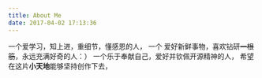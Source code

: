 ```yaml
---
title: About Me
date: 2017-04-02 17:13:36
---
```

一个爱学习，知上进，重细节，懂感恩的人，
一个 爱好新鲜事物，喜欢钻研~~一根筋~~，永远充满好奇的人：）
一个乐于奉献自己，爱好并钦佩开源精神的人，
希望在这片**小天地**能够坚持创作下去，

